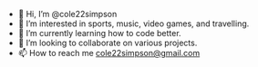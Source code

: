- 👋 Hi, I’m @cole22simpson
- 👀 I’m interested in sports, music, video games, and travelling.
- 🌱 I’m currently learning how to code better.
- 💞️ I’m looking to collaborate on various projects.
- 📫 How to reach me cole22simpson@gmail.com

<!---
cole22simpson/cole22simpson is a ✨ special ✨ repository because its `README.md` (this file) appears on your GitHub profile.
You can click the Preview link to take a look at your changes.
--->
